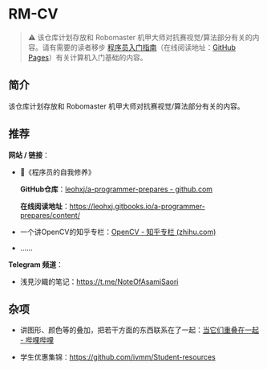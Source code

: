 # RM-CV

> :warning: 该仓库计划存放和 Robomaster 机甲大师对抗赛视觉/算法部分有关的内容。请有需要的读者移步 [程序员入门指南](https://github.com/tsagaanbar/Newly-Programmer-ABC)（在线阅读地址：[GitHub Pages](https://tsagaanbar.github.io/Newly-Programmer-ABC)）有关计算机入门基础的内容。

## 简介

该仓库计划存放和 Robomaster 机甲大师对抗赛视觉/算法部分有关的内容。

## 推荐

**网站 / 链接**：

- 📖《程序员的自我修养》

    **GitHub仓库**：[leohxj/a-programmer-prepares - github.com](https://github.com/leohxj/a-programmer-prepares) 

    **在线阅读地址**：https://leohxj.gitbooks.io/a-programmer-prepares/content/

- 一个讲OpenCV的知乎专栏：[OpenCV - 知乎专栏 (zhihu.com)](https://www.zhihu.com/column/lowkeyway-OpenCV)

- ……

**Telegram 频道**：

- 浅見沙織的笔记：https://t.me/NoteOfAsamiSaori

## 杂项

- 讲图形、颜色等的叠加，把若干方面的东西联系在了一起：[当它们重叠在一起 - 哔哩哔哩](bilibili.com/video/BV1jU4y1s7kt)

- 学生优惠集锦：https://github.com/ivmm/Student-resources



